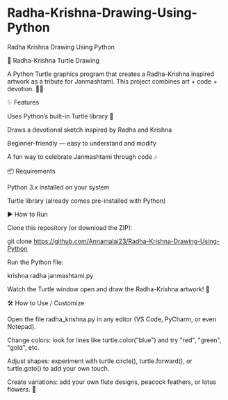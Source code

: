 # Radha-Krishna-Drawing-Using-Python
Radha Krishna Drawing Using Python

🎨 Radha-Krishna Turtle Drawing

A Python Turtle graphics program that creates a Radha-Krishna inspired artwork as a tribute for Janmashtami.
This project combines art + code + devotion. 🌸💙

✨ Features

Uses Python’s built-in Turtle library 🐢

Draws a devotional sketch inspired by Radha and Krishna

Beginner-friendly — easy to understand and modify

A fun way to celebrate Janmashtami through code 🎶

📦 Requirements

Python 3.x installed on your system

Turtle library (already comes pre-installed with Python)

▶️ How to Run

Clone this repository (or download the ZIP):

git clone https://github.com/Annamalai23/Radha-Krishna-Drawing-Using-Python


Run the Python file:

 krishna radha janmashtami.py


Watch the Turtle window open and draw the Radha-Krishna artwork! 🎨

🛠 How to Use / Customize

Open the file radha_krishna.py in any editor (VS Code, PyCharm, or even Notepad).

Change colors: look for lines like turtle.color("blue") and try "red", "green", "gold", etc.

Adjust shapes: experiment with turtle.circle(), turtle.forward(), or turtle.goto() to add your own touch.

Create variations: add your own flute designs, peacock feathers, or lotus flowers. 🌺

